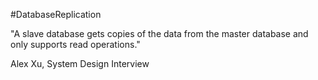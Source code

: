 #DatabaseReplication 

"A slave database gets copies of the data from the master database and only supports read operations."

Alex Xu, System Design Interview